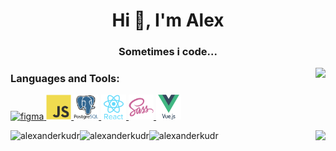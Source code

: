 <h1 align="center">Hi 👋, I'm Alex</h1>
<h3 align="center">Sometimes i code...</h3>
<img align="right"  src="https://user-images.githubusercontent.com/103133406/189723058-4408126d-73b7-4b91-8a8f-38daece02141.gif"/>





<h3 align="left">Languages and Tools:</h3>
<p align="left"> <a href="https://www.figma.com/" target="_blank" rel="noreferrer"> <img src="https://www.vectorlogo.zone/logos/figma/figma-icon.svg" alt="figma" width="40" height="40"/> </a> <a href="https://developer.mozilla.org/en-US/docs/Web/JavaScript" target="_blank" rel="noreferrer"> <img src="https://raw.githubusercontent.com/devicons/devicon/master/icons/javascript/javascript-original.svg" alt="javascript" width="40" height="40"/> </a> <a href="https://www.postgresql.org" target="_blank" rel="noreferrer"> <img src="https://raw.githubusercontent.com/devicons/devicon/master/icons/postgresql/postgresql-original-wordmark.svg" alt="postgresql" width="40" height="40"/> </a> <a href="https://reactjs.org/" target="_blank" rel="noreferrer"> <img src="https://raw.githubusercontent.com/devicons/devicon/master/icons/react/react-original-wordmark.svg" alt="react" width="40" height="40"/> </a> <a href="https://sass-lang.com" target="_blank" rel="noreferrer"> <img src="https://raw.githubusercontent.com/devicons/devicon/master/icons/sass/sass-original.svg" alt="sass" width="40" height="40"/> </a> <a href="https://vuejs.org/" target="_blank" rel="noreferrer"> <img src="https://raw.githubusercontent.com/devicons/devicon/master/icons/vuejs/vuejs-original-wordmark.svg" alt="vuejs" width="40" height="40"/> </a> </p>




<img align="left" src="https://github-readme-stats.vercel.app/api/top-langs?username=alexanderkudr&show_icons=true&theme=dark&locale=en&layout=compact" alt="alexanderkudr" />

<img align="left" src="https://github-readme-stats.vercel.app/api?username=alexanderkudr&show_icons=true&theme=dark&locale=en" alt="alexanderkudr" />

<img align="left" src="https://github-readme-streak-stats.herokuapp.com/?user=alexanderkudr&theme=dark" alt="alexanderkudr" />













<img align="right" src="https://www.codewars.com/users/Alex_wars/badges/small"/>
